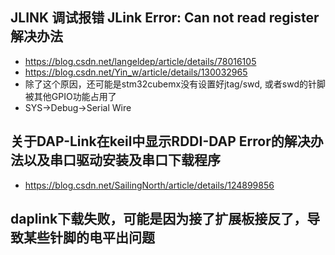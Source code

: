 ## JLINK 调试报错 JLink Error: Can not read register 解决办法  
* https://blog.csdn.net/langeldep/article/details/78016105  
* https://blog.csdn.net/Yin_w/article/details/130032965  
* 除了这个原因，还可能是stm32cubemx没有设置好jtag/swd, 或者swd的针脚被其他GPIO功能占用了  
* SYS->Debug->Serial Wire  

## 关于DAP-Link在keil中显示RDDI-DAP Error的解决办法以及串口驱动安装及串口下载程序  
* https://blog.csdn.net/SailingNorth/article/details/124899856  

## daplink下载失败，可能是因为接了扩展板接反了，导致某些针脚的电平出问题  
